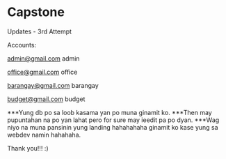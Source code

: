 # Capstone
Updates - 3rd Attempt

Accounts:

admin@gmail.com
admin

office@gmail.com
office

barangay@gmail.com
barangay

budget@gmail.com
budget


***Yung db po sa loob kasama yan po muna ginamit ko.
***Then may pupuntahan na po yan lahat pero for sure may ieedit pa po dyan.
***Wag niyo na muna pansinin yung landing hahahahaha ginamit ko kase yung sa webdev namin hahahaha.


Thank you!!! :)
